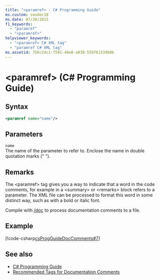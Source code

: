 ```yaml
---
title: "<paramref> - C# Programming Guide"
ms.custom: seodec18
ms.date: 07/20/2015
f1_keywords: 
  - "paramref"
  - "<paramref>"
helpviewer_keywords: 
  - "<paramref> C# XML tag"
  - "paramref C# XML tag"
ms.assetid: 756c24c1-f591-40e8-a838-559761539b0b
---
```

# \<paramref> (C# Programming Guide)
## Syntax  
  
```xml  
<paramref name="name"/>  
```  
  
## Parameters  
 `name`  
 The name of the parameter to refer to. Enclose the name in double quotation marks (" ").  
  
## Remarks  
 The \<paramref> tag gives you a way to indicate that a word in the code comments, for example in a \<summary> or \<remarks> block refers to a parameter. The XML file can be processed to format this word in some distinct way, such as with a bold or italic font.  
  
 Compile with [/doc](../../../csharp/language-reference/compiler-options/doc-compiler-option.md) to process documentation comments to a file.  
  
## Example  
 [!code-csharp[csProgGuideDocComments#7](~/samples/snippets/csharp/VS_Snippets_VBCSharp/csProgGuideDocComments/CS/DocComments.cs#7)]  
  
## See also

- [C# Programming Guide](../../../csharp/programming-guide/index.md)
- [Recommended Tags for Documentation Comments](../../../csharp/programming-guide/xmldoc/recommended-tags-for-documentation-comments.md)
